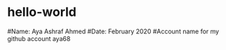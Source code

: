 # hello-world

#Name:  Aya Ashraf Ahmed 
#Date:  February 2020
#Account name for my github account
aya68
